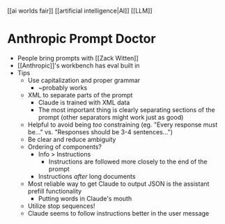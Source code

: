 [[ai worlds fair]] [[artificial intelligence|AI]] [[LLM]]
# Anthropic Prompt Doctor
- People bring prompts with [[Zack Witten]]
- [[Anthropic]]'s workbench has eval built in
- Tips
	- Use capitalization and proper grammar
		- ~probably works
	- XML to separate parts of the prompt
		- Claude is trained with XML data
		- The most important thing is clearly separating sections of the prompt (other separators might work just as good)
	- Helpful to avoid being _too_ constraining (eg. "Every response must be..." vs. "Responses should be 3-4 sentences...")
	- Be clear and reduce ambiguity
	- Ordering of components?
		- Info > Instructions
			- Instructions are followed more closely to the end of the prompt
		- Instructions _after_ long documents
	- Most reliable way to get Claude to output JSON is the assistant prefill functionality
		- Putting words in Claude's mouth
	- Utilize stop sequences!
	- Claude seems to follow instructions better in the user message
